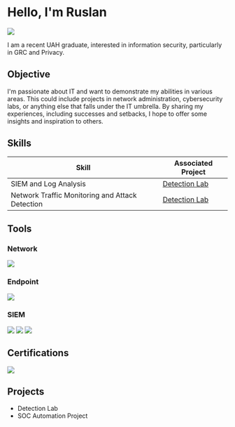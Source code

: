 
# Hello, I'm Ruslan 
<a href="https://www.linkedin.com/in/ruslan-s-gurkov-bb567b237/"><img src="https://img.shields.io/badge/-LinkedIn-0072b1?&style=for-the-badge&logo=linkedin&logoColor=white" /></a>

I am a recent UAH graduate, interested in information security, particularly in GRC and Privacy. 

## Objective
I'm passionate about IT and want to demonstrate my abilities in various areas. This could include projects in network administration, cybersecurity labs, or anything else that falls under the IT umbrella.
By sharing my experiences, including successes and setbacks, I hope to offer some insights and inspiration to others.

## Skills

| Skill                                         | Associated Project         |
|-----------------------------------------------|----------------------------|
| SIEM and Log Analysis          | <a href="https://google.com">Detection Lab</a>|
| Network Traffic Monitoring and Attack Detection | <a href="https://google.com">Detection Lab</a>|


## Tools

### Network
<div>
    <img src="https://img.shields.io/badge/-Wireshark-1679A7?&style=for-the-badge&logo=Wireshark&logoColor=white" />
</div>

### Endpoint
<div>
    <img src="https://img.shields.io/badge/-Microsoft_Defender_for_Endpoint-00A4EF?&style=for-the-badge&logo=Microsoft&logoColor=white" />
</div>

### SIEM
<div>
    <img src="https://img.shields.io/badge/-Microsoft_Sentinel-0078D4?&style=for-the-badge&logo=Microsoft&logoColor=white" />
    <img src="https://img.shields.io/badge/-Splunk-000000?&style=for-the-badge&logo=Splunk&logoColor=white" />
    <img src="https://img.shields.io/badge/-Elastic-005571?&style=for-the-badge&logo=Elastic&logoColor=white" />
</div>

## Certifications
<div>
<img src="https://img.shields.io/badge/-Security%2B-FF0000?&style=for-the-badge&logo=CompTIA&logoColor=white" />
</div>

## Projects
- Detection Lab
- SOC Automation Project
